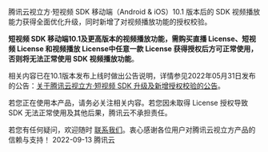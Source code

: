 腾讯云视立方·短视频 SDK 移动端（Android & iOS）10.1 版本后的 SDK 视频播放能力获得全面优化升级，同时新增了对视频播放功能的授权校验。

**短视频 SDK 移动端10.1及更高版本的视频播放功能，需购买直播 License、短视频 License 和视频播放 License中任意一款 License 获得授权后方可正常使用，否则将无法正常使用 SDK 视频播放功能**。

相关内容已在10.1版本发布上线时做出公告说明，详情参见2022年05月31日发布的公告：[关于腾讯云视立方·短视频 SDK 升级及新增授权校验的公告](https://cloud.tencent.com/document/product/584/74197)。

若您正在使用本产品，请务必关注相关内容。若您因未取得 License 授权导致 SDK 无法正常使用及其他后果，腾讯云不承担责任。

若您有任何疑问，欢迎随时 [联系我们](https://cloud.tencent.com/document/product/1449/56948)。衷心感谢各位用户对腾讯云视立方产品的信赖与支持！
2022-09-13
腾讯云

